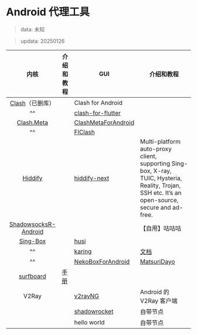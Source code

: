 # Android 代理工具
> data: 未知

> updata: 20250126

|                                    内核                                    | 介绍和教程                                  | GUI                                                                     | 介绍和教程                                                                                                                                            |
| :----------------------------------------------------------------------: | -------------------------------------- | ----------------------------------------------------------------------- | ------------------------------------------------------------------------------------------------------------------------------------------------ |
|                    [Clash](https://clash.wiki/)（已删库）                     |                                        | Clash for Android                                                       |                                                                                                                                                  |
|                                    ^^                                    |                                        | [clash-for-flutter](https://github.com/mapleafgo/clash-for-flutter)     |                                                                                                                                                  |
|                [Clash.Meta](https://wiki.metacubex.one/)                 |                                        | [ClashMetaForAndroid](https://github.com/MetaCubeX/ClashMetaForAndroid) |                                                                                                                                                  |
|                                    ^^                                    |                                        | [FlClash](https://github.com/chen08209/FlClash)                         |                                                                                                                                                  |
|                     [Hiddify](https://hiddify.com/)                      |                                        | [hiddify-next](https://github.com/hiddify/hiddify-next)                 | Multi-platform auto-proxy client, supporting Sing-box, X-ray, TUIC, Hysteria, Reality, Trojan, SSH etc. It’s an open-source, secure and ad-free. |
| [ShadowsocksR-Android](https://github.com/HMBSbige/ShadowsocksR-Android) |                                        |                                                                         | 【自用】咕咕咕                                                                                                                                          |
|             [Sing-Box](https://github.com/SagerNet/sing-box)             |                                        | [husi](https://github.com/xchacha20-poly1305/husi)                      |                                                                                                                                                  |
|                                    ^^                                    |                                        | [karing](https://github.com/KaringX/karing)                             | [文档](https://karing.app/)                                                                                                                        |
|                                    ^^                                    |                                        | [NekoBoxForAndroid](https://github.com/MatsuriDayo/NekoBoxForAndroid)   | [MatsuriDayo](https://matsuridayo.github.io/)                                                                                                    |
|          [surfboard](https://github.com/getsurfboard/surfboard)          | [手册](https://manual.getsurfboard.com/) |                                                                         |                                                                                                                                                  |
|                                  V2Ray                                   |                                        | [v2rayNG](https://github.com/2dust/v2rayNG)                             | Android 的 V2Ray 客户端                                                                                                                              |
|                                                                          |                                        | [shadowrocket](https://shadowrocket.v2cross.com/)                       | 自带节点                                                                                                                                             |
|                                                                          |                                        | hello world                                                             | 自带节点                                                                                                                                             |
